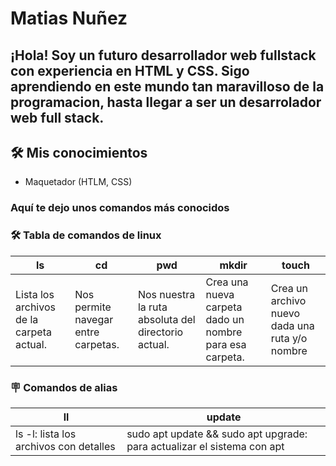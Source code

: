 # Matias Nuñez
## ¡Hola! Soy un futuro desarrollador web fullstack con experiencia en HTML y CSS. Sigo aprendiendo en este mundo tan maravilloso de la programacion, hasta llegar a ser un desarrolador web full stack.

## 🛠️ Mis conocimientos
- Maquetador (HTLM, CSS)

### Aquí te dejo unos comandos más conocidos

### 🛠️ Tabla de comandos de linux
| ls | cd | pwd | mkdir | touch |
|----|----|-----|-------|-------|
| Lista los archivos de la carpeta actual.|Nos permite navegar entre carpetas.| Nos nuestra la ruta absoluta del directorio actual.|Crea una nueva carpeta dado un nombre para esa carpeta.|Crea un archivo nuevo dada una ruta y/o nombre|

### 🪧 Comandos de alias
|ll|update|
|--|------|
|ls -l: lista los archivos con detalles|sudo apt update && sudo apt upgrade: para actualizar el sistema con apt|
